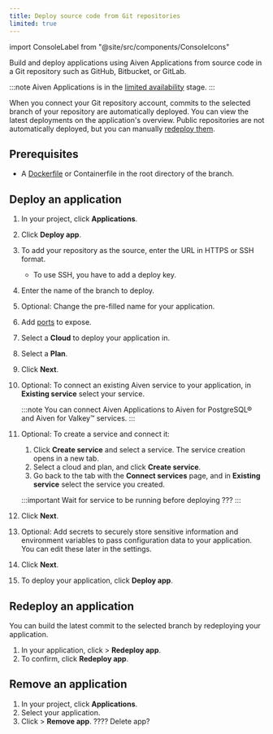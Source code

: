 ```yaml
---
title: Deploy source code from Git repositories
limited: true
---
```


import ConsoleLabel from "@site/src/components/ConsoleIcons"

Build and deploy applications using Aiven Applications from source code in a Git repository such as GitHub, Bitbucket, or GitLab.

:::note
Aiven Applications is in the
[limited availability](/docs/platform/concepts/service-and-feature-releases#limited-availability-)
stage.
:::

When you connect your Git repository account, commits to the selected branch of your
repository are automatically deployed. You can view the latest deployments on the
application's overview. Public repositories are not automatically deployed, but you
can manually [redeploy them](#redeploy-an-application).

## Prerequisites

- A [Dockerfile](/docs/applications/create-dockerfile) or Containerfile
  in the root directory of the branch.

## Deploy an application

1. In your project, click **Applications**.
1. Click **Deploy app**.
1. To add your repository as the source, enter the URL in HTTPS or SSH format.
   - To use SSH, you have to add a deploy key.
1. Enter the name of the branch to deploy.
1. Optional: Change the pre-filled name for your application.
1. Add [ports](/docs/applications/ports) to expose.
1. Select a **Cloud** to deploy your application in.
1. Select a **Plan**.
1. Click **Next**.
1. Optional: To connect an existing Aiven service to your application,
   in **Existing service** select your service.

     :::note
     You can connect Aiven Applications to Aiven for PostgreSQL® and Aiven for Valkey™
     services.
     :::

1. Optional: To create a service and connect it:
   1. Click **Create service** and select a service. The service creation opens in a new
      tab.
   1. Select a cloud and plan, and click **Create service**.
   1. Go back to the tab with the **Connect services** page, and in **Existing service**
      select the service you created.

     :::important
     Wait for service to be running before deploying ???
     :::

1. Click **Next**.
1. Optional: Add secrets to securely store sensitive information
   and environment variables to pass configuration data to your
   application. You can edit these later in the settings.
1. Click **Next**.
1. To deploy your application, click **Deploy app**.

## Redeploy an application

You can build the latest commit to the selected branch by redeploying your application.

1. In your application, click <ConsoleLabel name="actions"/> > **Redeploy app**.
1. To confirm, click **Redeploy app**.

## Remove an application

1. In your project, click **Applications**.
1. Select your application.
1. Click <ConsoleLabel name="actions"/> > **Remove app**.          ???? Delete app?
